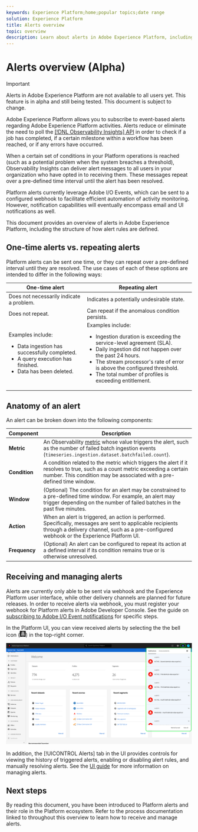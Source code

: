 ```yaml
---
keywords: Experience Platform;home;popular topics;date range
solution: Experience Platform
title: Alerts overview
topic: overview
description: Learn about alerts in Adobe Experience Platform, including the structure of how alert rules are defined.
---
```


# Alerts overview (Alpha)

>[!IMPORTANT]
>
>Alerts in Adobe Experience Platform are not available to all users yet. This feature is in alpha and still being tested. This document is subject to change.

Adobe Experience Platform allows you to subscribe to event-based alerts regarding Adobe Experience Platform activities. Alerts reduce or eliminate the need to poll the [[!DNL Observability Insights] API](../api/overview.md) in order to check if a job has completed, if a certain milestone within a workflow has been reached, or if any errors have occurred.

When a certain set of conditions in your Platform operations is reached (such as a potential problem when the system breaches a threshold), Observability Insights can deliver alert messages to all users in your organization who have opted in to receiving them. These messages repeat over a pre-defined time interval until the alert has been resolved.

Platform alerts currently leverage Adobe I/O Events, which can be sent to a configured webhook to facilitate efficient automation of activity monitoring. However, notification capabilities will eventually encompass email and UI notifications as well.

This document provides an overview of alerts in Adobe Experience Platform, including the structure of how alert rules are defined.

## One-time alerts vs. repeating alerts

Platform alerts can be sent one time, or they can repeat over a pre-defined interval until they are resolved. The use cases of each of these options are intended to differ in the following ways:

| One-time alert | Repeating alert |
| --- | --- |
| Does not necessarily indicate a problem. |  Indicates a potentially undesirable state. |
| Does not repeat. | Can repeat if the anomalous condition persists. |
| Examples include:<ul><li>Data ingestion has successfully completed.</li><li>A query execution has finished.</li><li>Data has been deleted.</li></ul> | Examples include:<ul><li>Ingestion duration is exceeding the service-level agreement (SLA).</li><li>Daily ingestion did not happen over the past 24 hours.</li><li>The stream processor's rate of error is above the configured threshold.</li><li>The total number of profiles is exceeding entitlement.</li></ul> |

## Anatomy of an alert

An alert can be broken down into the following components:

| Component | Description |
| --- | --- |
| **Metric** | An Observability [metric](../api/metrics.md#available-metrics) whose value triggers the alert, such as the number of failed batch ingestion events (`timeseries.ingestion.dataset.batchfailed.count`). |
| **Condition** | A condition related to the metric which triggers the alert if it resolves to true, such as a count metric exceeding a certain number. This condition may be associated with a pre-defined time window. |
| **Window** | (Optional) The condition for an alert may be constrained to a pre-defined time window. For example, an alert may trigger depending on the number of failed batches in the past five minutes. |
| **Action** | When an alert is triggered, an action is performed. Specifically, messages are sent to applicable recipients through a delivery channel, such as a pre-configured webhook or the Experience Platform UI. |
| **Frequency** | (Optional) An alert can be configured to repeat its action at a defined interval if its condition remains true or is otherwise unresolved. |

## Receiving and managing alerts

Alerts are currently only able to be sent via webhook and the Experience Platform user interface, while other delivery channels are planned for future releases. In order to receive alerts via webhook, you must register your webhook for Platform alerts in Adobe Developer Console. See the guide on [subscribing to Adobe I/O Event notifications](./subscribe.md) for specific steps.

In the Platform UI, you can view received alerts by selecting the the bell icon (![Bell Icon](../images/alerts/overview/icon.png)) in the top-right corner.

![Bell Icon](../images/alerts/overview/ui.png)

In addition, the [!UICONTROL Alerts] tab in the UI provides controls for viewing the history of triggered alerts, enabling or disabling alert rules, and manually resolving alerts. See the [UI guide](./ui-guide.md) for more information on managing alerts.

## Next steps

By reading this document, you have been introduced to Platform alerts and their role in the Platform ecosystem. Refer to the process documentation linked to throughout this overview to learn how to receive and manage alerts.